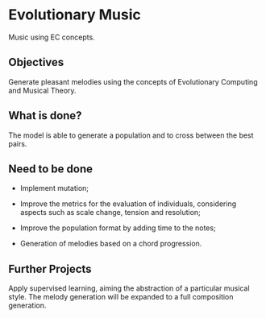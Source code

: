 # Evolutionary Music
Music using EC concepts.


## Objectives
Generate pleasant melodies using the concepts of Evolutionary Computing and Musical Theory.

## What is done?
The model is able to generate a population and to cross between the best pairs.

## Need to be done
* Implement mutation;

* Improve the metrics for the evaluation of individuals, considering aspects such as scale change, tension and resolution;

* Improve the population format by adding time to the notes;

* Generation of melodies based on a chord progression.

## Further Projects
Apply supervised learning, aiming the abstraction of a particular musical style. The melody generation will be expanded to a full composition generation.
